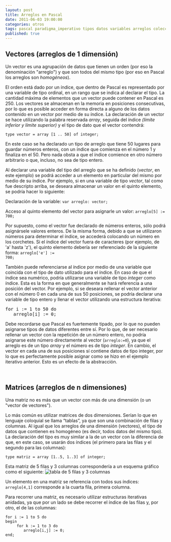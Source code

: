 ```yaml
---
layout: post
title: Arreglos en Pascal
date: 2011-06-03 19:00:00
categories: otros
tags: pascal paradigma_imperativo tipos datos variables arreglos colecciones
published: true
---
```


## Vectores (arreglos de 1 dimensión)

Un vector es una agrupación de datos que tienen un orden (por eso la denominación "arreglo") y que son todos del mismo tipo (por eso en Pascal los arreglos son _homogéneos_).

El orden está dado por un índice, que dentro de Pascal es representado por una variable de tipo ordinal, en un rango que se indica al declarar el tipo. La cantidad máxima de elementos que un vector puede contener en Pascal es 250.
Los vectores se almacenan en la memoria en posiciones consecutivas, por lo que es posible acceder en forma directa a alguno de los datos contenido en un vector por medio de su índice.
La declaración de un vector se hace utilizando la palabra reservada _array_, seguida del índice _(límite inferior y límite superior)_ y el tipo de dato que el vector contendrá:

<pre><code>type vector = array [1 .. 50] of integer;</code></pre>

En este caso se ha declarado un tipo de arreglo que tiene 50 lugares para guardar números enteros, con un índice que comienza en el número 1 y finaliza en el 50. Pero nada obsta a que el índice comience en otro número arbitrario o que, incluso, no sea de tipo entero.

Al declarar una variable del tipo del arreglo que se ha definido (_vector_, en este ejemplo) se podrá acceder a un elemento en particular del mismo por medio de su índice. Por ejemplo, si en una variable de tipo _vector_, tal como fue descripto arriba, se deseara almacenar un valor en el quinto elemento, se podría hacer lo siguiente:

Declaración de la variable: <code>var arreglo: vector;</code>

Acceso al quinto elemento del vector para asignarle un valor: <code>arreglo[5] := 700;</code>

Por supuesto, como el vector fue declarado de números enteros, sólo podrá asignársele valores enteros. De la misma forma, debido a que se utilizaron números para determinar el índice, se accederá colocando un número en los corchetes. Si el índice del vector fuera de caracteres (por ejemplo, de 'a' hasta 'z'), el quinto elemento debería ser referenciado de la siguiente forma: <code>arreglo['e'] := 700;</code>

También puede referenciarse al índice por medio de una variable que coincida con el tipo de dato utilizado para el índice. En caso de que el índice sea numérico, podría utilizarse una variable de tipo _integer_ como índice. Esta es la forma en que generalmente se hará referencia a una posición del vector. Por ejemplo, si se deseara rellenar el vector anterior con el número 0 en cada una de sus 50 posiciones, se podría declarar una variable de tipo entero y llenar el vector utilizando una estructura iterativa:

<pre>for i := 1 to 50 do
   arreglo[i] := 0;</pre>

Debe recordarse que Pascal es fuertemente tipado, por lo que no pueden asignarse tipos de datos diferentes entre sí. Por lo que, de ser necesario rellenar un vector con la repetición de un número entero, no podría asignarse este número directamente al vector (<code>arreglo:=0</code>), ya que el arreglo es de un tipo _array_ y el número es de tipo _integer_. En cambio, el vector en cada una de sus posiciones sí contiene datos de tipo integer, por lo que es perfectamente posible asignar como se hizo en el ejemplo iterativo anterior. Esto es un efecto de la abstracción.

&nbsp;

## Matrices (arreglos de n dimensiones)

Una matriz no es más que un vector con más de una dimensión (o un "vector de vectores").

Lo más común es utilizar matrices de dos dimensiones. Serían lo que en lenguaje coloquial se llama “tablas”, ya que son una combinación de filas y columnas. Al igual que los arreglos de una dimensión (vectores), el tipo de datos que contienen es homogéneo (es decir, todos datos del mismo tipo).
La declaración del tipo es muy similar a la de un vector con la diferencia de que, en este caso, se usarán dos índices (el primero para las filas y el segundo para las columnas):

<pre><code>type matriz = array [1..5, 1..3] of integer;</code></pre>

Esta matriz de 5 filas y 3 columnas correspondería a un esquema gráfico como el siguiente:
![tabla de 5 filas y 3 columnas](/assets/2011-06-3-arreglos-pascal-img1.jpg)

Un elemento en una matriz se referencia con todos sus índices: <code>arreglo[4,1]</code> corresponde a la cuarta fila, primera columna.

Para recorrer una matriz, es necesario utilizar estructuras iterativas anidadas, ya que por un lado se debe recorrer el índice de las filas y, por otro, el de las columnas:

<pre><code>for i := 1 to 5 do
begin
     for k := 1 to 3 do
        arreglo[i,j] := 0;
end;</code></pre>

